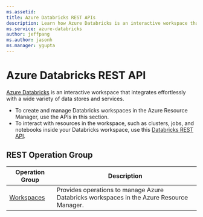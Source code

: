 ```yaml
---
ms.assetid:
title: Azure Databricks REST APIs
description: Learn how Azure Databricks is an interactive workspace that integrates effortlessly with a wide variety of data stores and services.
ms.service: azure-databricks
author: jeffpang
ms.author: jasonh
ms.manager: ygupta
---
```



# Azure Databricks REST API

[Azure Databricks](https://azure.microsoft.com/services/databricks/) is an interactive workspace that integrates effortlessly with a wide variety of data stores and services.

* To create and manage Databricks workspaces in the Azure Resource Manager, use the APIs in this section.
* To interact with resources in the workspace, such as clusters, jobs, and notebooks inside your Databricks workspace, use this [Databricks REST API](https://docs.azuredatabricks.net/api/index.html).

## REST Operation Group

| Operation Group | Description |
|-----------------|-------------|
|[Workspaces](~/docs-ref-autogen/databricks/Workspaces.yml)| Provides operations to manage Azure Databricks workspaces in the Azure Resource Manager. |
